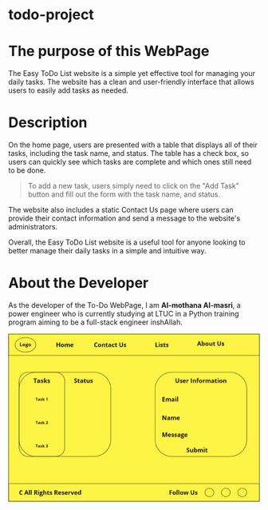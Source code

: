 # todo-project

# The purpose of this WebPage

The Easy ToDo List website is a simple yet effective tool for managing your daily tasks. The website has a clean and user-friendly interface that allows users to easily add tasks as needed.

# Description

On the home page, users are presented with a table that displays all of their tasks, including the task name, and status. The table has a check box, so users can quickly see which tasks are complete and which ones still need to be done.

> To add a new task, users simply need to click on the "Add Task" button and fill out the form with the task name, and status.

The website also includes a static Contact Us page where users can provide their contact information and send a message to the website's administrators.

Overall, the Easy ToDo List website is a useful tool for anyone looking to better manage their daily tasks in a simple and intuitive way.
# About the Developer
As the developer of the To-Do WebPage, I am **Al-mothana Al-masri**, a power engineer who is currently studying at LTUC in a Python training program aiming to be a full-stack engineer inshAllah.

![WireFrame](assets/WireframeToDo.PNG)